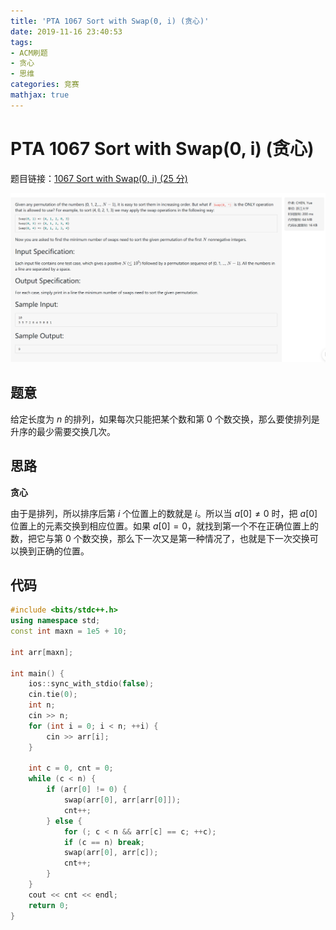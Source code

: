 ```yaml
---
title: 'PTA 1067 Sort with Swap(0, i) (贪心)'
date: 2019-11-16 23:40:53
tags:
- ACM刷题
- 贪心
- 思维
categories: 竞赛
mathjax: true
---
```

# PTA 1067 Sort with Swap(0, i) (贪心)

题目链接：[1067 Sort with Swap(0, i) (25 分)](https://pintia.cn/problem-sets/994805342720868352/problems/994805403651522560)

![title](https://raw.githubusercontent.com/WuTao18/images/master/gitnote/2019/11/16/1573916930346-1573916930573.png)

## 题意

给定长度为 $n$ 的排列，如果每次只能把某个数和第 $0$ 个数交换，那么要使排列是升序的最少需要交换几次。

## 思路

**贪心**

由于是排列，所以排序后第 $i$ 个位置上的数就是 $i$。所以当 $a[0] \neq 0$ 时，把 $a[0]$ 位置上的元素交换到相应位置。如果 $a[0] = 0$，就找到第一个不在正确位置上的数，把它与第 $0$ 个数交换，那么下一次又是第一种情况了，也就是下一次交换可以换到正确的位置。

## 代码

```cpp
#include <bits/stdc++.h>
using namespace std;
const int maxn = 1e5 + 10;

int arr[maxn];

int main() {
    ios::sync_with_stdio(false);
    cin.tie(0);
    int n;
    cin >> n;
    for (int i = 0; i < n; ++i) {
        cin >> arr[i];
    }

    int c = 0, cnt = 0;
    while (c < n) {
        if (arr[0] != 0) {
            swap(arr[0], arr[arr[0]]);
            cnt++;
        } else {
            for (; c < n && arr[c] == c; ++c);
            if (c == n) break;
            swap(arr[0], arr[c]);
            cnt++;
        }
    }
    cout << cnt << endl;
    return 0;
}
```